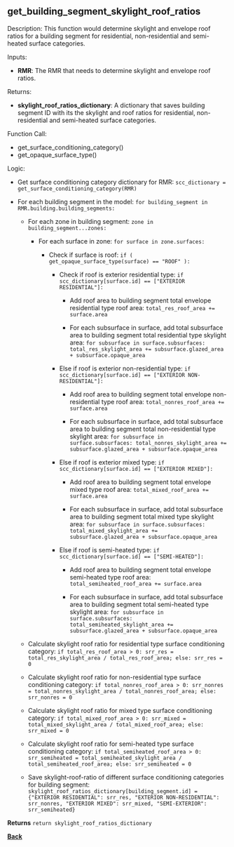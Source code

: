 
## get_building_segment_skylight_roof_ratios

Description: This function would determine skylight and envelope roof ratios for a building segment for residential, non-residential and semi-heated surface categories.  

Inputs:

  - **RMR**: The RMR that needs to determine skylight and envelope roof ratios.  

Returns:

- **skylight_roof_ratios_dictionary**: A dictionary that saves building segment ID with its the skylight and roof ratios for residential, non-residential and semi-heated surface categories.

Function Call:

- get_surface_conditioning_category()
- get_opaque_surface_type()

Logic:

- Get surface conditioning category dictionary for RMR: `scc_dictionary = get_surface_conditioning_category(RMR)`

- For each building segment in the model: `for building_segment in RMR.building.building_segments:`

  - For each zone in building segment: `zone in building_segment...zones:`

    - For each surface in zone: `for surface in zone.surfaces:`

      - Check if surface is roof: `if ( get_opaque_surface_type(surface) == "ROOF" ):`

        - Check if roof is exterior residential type: `if scc_dictionary[surface.id] == ["EXTERIOR RESIDENTIAL"]:`

          - Add roof area to building segment total envelope residential type roof area: `total_res_roof_area += surface.area`

          - For each subsurface in surface, add total subsurface area to building segment total residential type skylight area: `for subsurface in surface.subsurfaces: total_res_skylight_area += subsurface.glazed_area + subsurface.opaque_area`

        - Else if roof is exterior non-residential type: `if scc_dictionary[surface.id] == ["EXTERIOR NON-RESIDENTIAL"]:`

          - Add roof area to building segment total envelope non-residential type roof area: `total_nonres_roof_area += surface.area`

          - For each subsurface in surface, add total subsurface area to building segment total non-residential type skylight area: `for subsurface in surface.subsurfaces: total_nonres_skylight_area += subsurface.glazed_area + subsurface.opaque_area`

        - Else if roof is exterior mixed type: `if scc_dictionary[surface.id] == ["EXTERIOR MIXED"]:`

          - Add roof area to building segment total envelope mixed type roof area: `total_mixed_roof_area += surface.area`

          - For each subsurface in surface, add total subsurface area to building segment total mixed type skylight area: `for subsurface in surface.subsurfaces: total_mixed_skylight_area += subsurface.glazed_area + subsurface.opaque_area`

        - Else if roof is semi-heated type: `if scc_dictionary[surface.id] == ["SEMI-HEATED"]:`

          - Add roof area to building segment total envelope semi-heated type roof area: `total_semiheated_roof_area += surface.area`

          - For each subsurface in surface, add total subsurface area to building segment total semi-heated type skylight area: `for subsurface in surface.subsurfaces: total_semiheated_skylight_area += subsurface.glazed_area + subsurface.opaque_area`

  - Calculate skylight roof ratio for residential type surface conditioning category: `if total_res_roof_area > 0: srr_res = total_res_skylight_area / total_res_roof_area; else: srr_res = 0`

  - Calculate skylight roof ratio for non-residential type surface conditioning category: `if total_nonres_roof_area > 0: srr_nonres = total_nonres_skylight_area / total_nonres_roof_area; else: srr_nonres = 0`

  - Calculate skylight roof ratio for mixed type surface conditioning category: `if total_mixed_roof_area > 0: srr_mixed = total_mixed_skylight_area / total_mixed_roof_area; else: srr_mixed = 0`

  - Calculate skylight roof ratio for semi-heated type surface conditioning category: `if total_semiheated_roof_area > 0: srr_semiheated = total_semiheated_skylight_area / total_semiheated_roof_area; else: srr_semiheated = 0`

  - Save skylight-roof-ratio of different surface conditioning categories for building segment: `skylight_roof_ratios_dictionary[building_segment.id] = {"EXTERIOR RESIDENTIAL": srr_res, "EXTERIOR NON-RESIDENTIAL": srr_nonres, "EXTERIOR MIXED": srr_mixed, "SEMI-EXTERIOR": srr_semiheated}`

**Returns** `return skylight_roof_ratios_dictionary`

**[Back](../_toc.md)**
